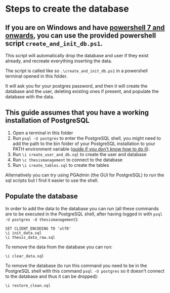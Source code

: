 # Steps to create the database
## If you are on Windows and have [powershell 7 and onwards](https://learn.microsoft.com/it-it/powershell/scripting/install/installing-powershell-on-windows?view=powershell-7.3), you can use the provided powershell script `create_and_init_db.ps1`.
This script will automatically drop the database and user if they exist already, and recreate everything inserting the data.

The script is called like so `.\create_and_init_db.ps1` in a powershell terminal opened in this folder.

It will ask you for your postgres password, and then it will create the database and the user, deleting existing ones if present, and populate the database with the data.

## This guide assumes that you have a working installation of PostgreSQL
1. Open a terminal in this folder
2. Run `psql -U postgres` to enter the PostgreSQL shell, you might need to add the path to the bin folder of your PostgreSQL installation to your PATH environment variable ([guide if you don't know how to do it](https://stackoverflow.com/questions/30401460/postgres-psql-not-recognized-as-an-internal-or-external-command)).
2. Run `\i create_user_and_db.sql` to create the user and database
3. Run `\c thesismanagement` to connect to the database
4. Run `\i create_tables.sql` to create the tables

Alternatively you can try using PGAdmin (the GUI for PostgreSQL) to run the sql scripts but I find it easier to use the shell.


## Populate the database

In order to add the data to the database you can run (all these commands are to be executed in the PostgreSQL shell, after having logged in with `psql -U postgres -d thesismanagement`):
 
```postgresql
SET CLIENT_ENCODING TO 'utf8'
\i init_data.sql
\i thesis_data_raw.sql
```

To remove the data from the database you can run:

```postgresql
\i clear_data.sql
```

To remove the database (to run this command you need to be in the PostgreSQL shell with this command `psql -U postgres` so it doesn't connect to the database and thus it can be dropped):

```postgresql
\i restore_clean.sql
```
